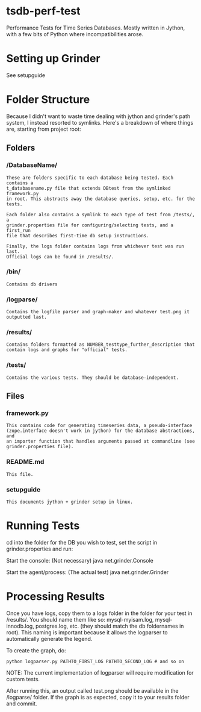 tsdb-perf-test
==============

Performance Tests for Time Series Databases. Mostly written in Jython, with a
few bits of Python where incompatibilities arose.


Setting up Grinder
==================

See setupguide

Folder Structure
================

Because I didn't want to waste time dealing with jython and grinder's
path system, I instead resorted to symlinks. Here's a breakdown of where things
are, starting from project root:

Folders
-------
### /DatabaseName/

    These are folders specific to each database being tested. Each contains a
    t_databasename.py file that extends DBtest from the symlinked framework.py 
    in root. This abstracts away the database queries, setup, etc. for the 
    tests.
    
    Each folder also contains a symlink to each type of test from /tests/, a
    grinder.properties file for configuring/selecting tests, and a first_run 
    file that describes first-time db setup instructions.

    Finally, the logs folder contains logs from whichever test was run last. 
    Official logs can be found in /results/.

### /bin/

    Contains db drivers

### /logparse/
    
    Contains the logfile parser and graph-maker and whatever test.png it 
    outputted last.

### /results/
    
    Contains folders formatted as NUMBER_testtype_further_description that 
    contain logs and graphs for "official" tests.

### /tests/

    Contains the various tests. They should be database-independent.

Files
-----
### framework.py
    
    This contains code for generating timeseries data, a pseudo-interface 
    (zope.interface doesn't work in jython) for the database abstractions, and
    an importer function that handles arguments passed at commandline (see
    grinder.properties file).

### README.md

    This file.

### setupguide
    
    This documents jython + grinder setup in linux.

Running Tests
=============

cd into the folder for the DB you wish to test, set the script in
grinder.properties and run:

Start the console: (Not necessary)
java net.grinder.Console

Start the agent/process: (The actual test)
java net.grinder.Grinder

Processing Results
==================

Once you have logs, copy them to a logs folder in the folder for your test in 
/results/. You should name them like so: mysql-myisam.log, mysql-innodb.log, 
postgres.log, etc. (they should match the db foldernames in root). This naming
is important because it allows the logparser to automatically generate the
legend. 

To create the graph, do:

    python logparser.py PATHTO_FIRST_LOG PATHTO_SECOND_LOG # and so on

NOTE: The current implementation of logparser will require modification for 
custom tests.

After running this, an output called test.png should be available in the 
/logparse/ folder. If the graph is as expected, copy it to your results folder
and commit.
